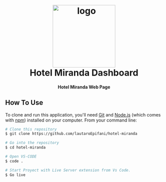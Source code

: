 
<h1 align="center">
  <br>
  <a ><img src="https://i.ibb.co/f8QQjmW/logo.png" alt="logo" width="200"></a>
  <br>
  Hotel Miranda Dashboard
  <br>
</h1>

<h4 align="center">Hotel Miranda Web Page</h4>


## How To Use

To clone and run this application, you'll need [Git](https://git-scm.com) and [Node.js](https://nodejs.org/en/download/) (which comes with [npm](http://npmjs.com)) installed on your computer. From your command line:

```bash
# Clone this repository
$ git clone https://github.com/lautaroEpifani/hotel-miranda

# Go into the repository
$ cd hotel-miranda

# Open VS-CODE
$ code .

# Start Proyect with Live Server extension from Vs Code.
$ Go live
